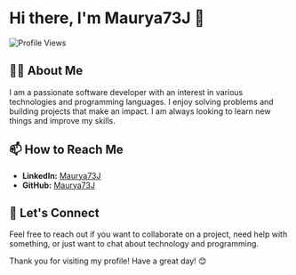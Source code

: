# Hi there, I'm Maurya73J 👋

![Profile Views](https://komarev.com/ghpvc/?username=Maurya73J&color=blue)

## 👨‍💻 About Me

I am a passionate software developer with an interest in various technologies and programming languages. I enjoy solving problems and building projects that make an impact. I am always looking to learn new things and improve my skills.


## 📫 How to Reach Me
- **LinkedIn:** [Maurya73J](https://www.linkedin.com/in/maurya73j)
- **GitHub:** [Maurya73J](https://github.com/Maurya73J)

## 💬 Let's Connect

Feel free to reach out if you want to collaborate on a project, need help with something, or just want to chat about technology and programming.

Thank you for visiting my profile! Have a great day! 😊
